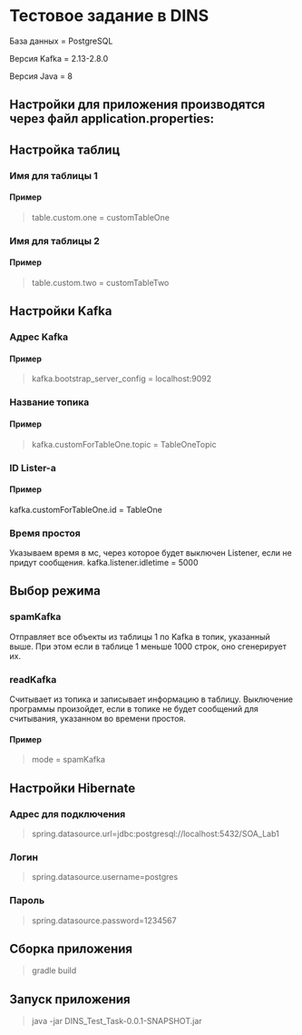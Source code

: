 # Тестовое задание в DINS
База данных = PostgreSQL

Версия Kafka = 2.13-2.8.0

Версия Java = 8

## Настройки для приложения производятся через файл application.properties:
## Настройка таблиц
### Имя для таблицы 1
#### Пример
> table.custom.one = customTableOne
### Имя для таблицы 2
#### Пример
> table.custom.two = customTableTwo

## Настройки Kafka
### Адрес Kafka 
#### Пример
> kafka.bootstrap_server_config = localhost:9092
### Название топика
#### Пример
> kafka.customForTableOne.topic = TableOneTopic
### ID Lister-а
#### Пример
kafka.customForTableOne.id = TableOne
### Время простоя
Указываем время в мс, через которое будет выключен Listener, если не придут сообщения.
kafka.listener.idletime = 5000

## Выбор режима
### spamKafka
Отправляет все объекты из таблицы 1 по Kafka в топик, указанный выше. При этом если в таблице 1 меньше 1000 строк, оно сгенерирует их.
### readKafka
Считывает из топика и записывает информацию в таблицу. Выключение программы произойдет, если в топике не будет сообщений для считывания, указанном во времени простоя.
#### Пример
> mode = spamKafka

## Настройки Hibernate
### Адрес для подключения
> spring.datasource.url=jdbc:postgresql://localhost:5432/SOA_Lab1
### Логин
> spring.datasource.username=postgres
### Пароль
> spring.datasource.password=1234567

## Сборка приложения
> gradle build

## Запуск приложения
> java -jar DINS_Test_Task-0.0.1-SNAPSHOT.jar

